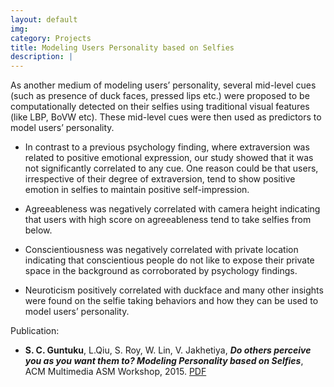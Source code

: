```yaml
---
layout: default
img: 
category: Projects
title: Modeling Users Personality based on Selfies
description: |
---
```

As another medium of modeling users’ personality, several mid-level cues (such as presence of duck faces, pressed lips etc.) were proposed to be computationally detected on their selfies using traditional visual features (like LBP, BoVW etc). These mid-level cues were then used as predictors to model users’ personality.    
  
  * In contrast to a previous psychology finding, where extraversion was related to positive emotional expression, our study showed that it was not significantly correlated to any cue. One reason could be that users, irrespective of their degree of extraversion, tend to show positive emotion in selfies to maintain positive self-impression.   
 
  * Agreeableness was negatively correlated with camera height indicating that users with high score on agreeableness tend to take selfies from below.    
 
  * Conscientiousness was negatively correlated with private location indicating that conscientious people do not like to expose their private space in the background as corroborated by psychology findings.    
 
  * Neuroticism positively correlated with duckface and many other insights were found on the selfie taking behaviors and how they can be used to model users’ personality.    

Publication:   

  + **S. C. Guntuku**, L.Qiu, S. Roy, W. Lin, V. Jakhetiya, **_Do others perceive you as you want them to? Modeling Personality based on Selfies_**, ACM Multimedia ASM Workshop,  2015. [PDF](https://www.researchgate.net/publication/281232669_Do_Others_Perceive_You_As_You_Want_Them_To_Modeling_Personality_based_on_Selfie)  
